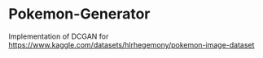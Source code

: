 # Pokemon-Generator
Implementation of DCGAN for https://www.kaggle.com/datasets/hlrhegemony/pokemon-image-dataset
